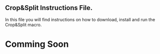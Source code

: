 ## Crop&Split Instructions File.

In this file you will find instructions on how to download, install and run the Crop&Split macro.

# Comming Soon
